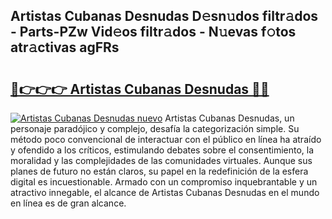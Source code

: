 ## Artistas Cubanas Desnudas D𝚎sn𝚞dos filtr𝚊dos - Parts-PZw Vid𝚎os filtr𝚊dos - N𝚞evas f𝚘tos atr𝚊ctivas agFRs

# <h2><a href="http://mb5uqc8.tromn.icu/?c=Artistas+Cubanas+Desnudas">🔗👉👉👉 Artistas Cubanas Desnudas 🔗🔗</a></h2>

[![Artistas Cubanas Desnudas nuevo](https://i.imgur.com/pEAQMta.gif)](http://mb5uqc8.tromn.icu/?c=Artistas+Cubanas+Desnudas)
Artistas Cubanas Desnudas, un personaje paradójico y complejo, desafía la categorización simple. Su método poco convencional de interactuar con el público en línea ha atraído y ofendido a los críticos, estimulando debates sobre el consentimiento, la moralidad y las complejidades de las comunidades virtuales. Aunque sus planes de futuro no están claros, su papel en la redefinición de la esfera digital es incuestionable. Armado con un compromiso inquebrantable y un atractivo innegable, el alcance de Artistas Cubanas Desnudas en el mundo en línea es de gran alcance.
